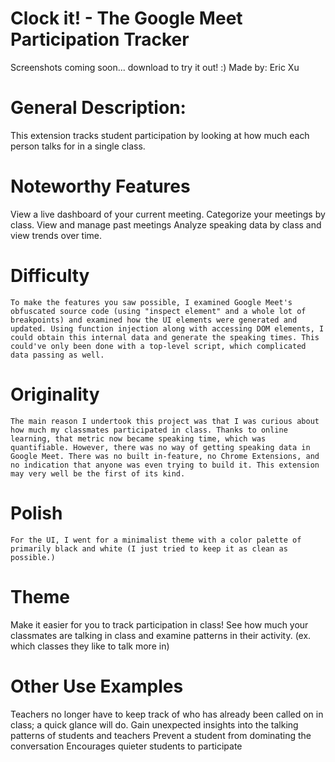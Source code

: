 # Clock it! - The Google Meet Participation Tracker 
Screenshots coming soon... download to try it out! :)
Made by: Eric Xu


General Description:
===
This extension tracks student participation by looking at how much each person talks for in a single class. 

Noteworthy Features
===
  View a live dashboard of your current meeting.
Categorize your meetings by class. 
View and manage past meetings 
Analyze speaking data by class and view trends over time.


Difficulty
===
    To make the features you saw possible, I examined Google Meet's obfuscated source code (using "inspect element" and a whole lot of breakpoints) and examined how the UI elements were generated and updated. Using function injection along with accessing DOM elements, I could obtain this internal data and generate the speaking times. This could've only been done with a top-level script, which complicated data passing as well. 

Originality
===
	The main reason I undertook this project was that I was curious about how much my classmates participated in class. Thanks to online learning, that metric now became speaking time, which was quantifiable. However, there was no way of getting speaking data in Google Meet. There was no built in-feature, no Chrome Extensions, and no indication that anyone was even trying to build it. This extension may very well be the first of its kind.

Polish
===
	For the UI, I went for a minimalist theme with a color palette of primarily black and white (I just tried to keep it as clean as possible.)

Theme
===
  Make it easier for you to track participation in class! See how much your classmates are talking in class and examine patterns in their activity. (ex. which classes they like to talk more in)

Other Use Examples
===
  Teachers no longer have to keep track of who has already been called on in class; a quick glance will do.
Gain unexpected insights into the talking patterns of students and teachers
Prevent a student from dominating the conversation
Encourages quieter students to participate


